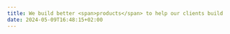 ```yaml
---
title: We build better <span>products</span> to help our clients build better <span>companies</span>
date: 2024-05-09T16:48:15+02:00
---
```

